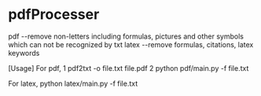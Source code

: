 # pdfProcesser

pdf --remove non-letters including formulas, pictures and other symbols which can not be recognized by txt
latex --remove formulas, citations, latex keywords

[Usage]
For pdf,
1 pdf2txt -o file.txt file.pdf 
2 python pdf/main.py -f file.txt

For latex,
python latex/main.py -f file.txt
